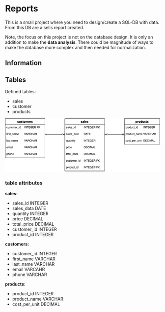 # Reports

This is a small project where you need to design/create a SQL-DB with data. From this DB are a sells report created.

Note, the focus on this project is not on the database design. It is only an addition to make the **data analysis**. There could be magnitude of ways to make the database more complex and then needed for normalization.

## Information

## Tables
Defined tables:
- sales
- customer
- products

![Diagram](imgs/DB-diagram.png)

### table attributes
**sales:**
- sales_id INTEGER
- sales_data DATE
- quantity INTEGER
- price DECIMAL
- total_price DECIMAL
- customer_id INTEGER
- product_id INTEGER

**customers:**
- customer_id INTEGER
- first_name VARCHAR
- last_name VARCHAR
- email VARCAHR
- phone VARCHAR

**products:**
- product_id INTEGER
- product_name VARCHAR
- cost_per_unit DECIMAL
